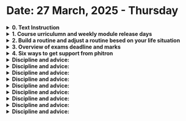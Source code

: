 <h1>Date: 27 March, 2025 - Thursday</h1>

<details>
    <summary>
        <strong>0. Text Instruction</strong>
    </summary>
    <ul>
        <li>আজ তোমাদের জন্য বিশেষ একটা দিন। কারন আজ থেকে শুরু হলো তোমাদের প্রোগ্রামিং শেখার জার্নি। অনেক এক্সাইটিং এবং লম্বা একটা জার্নি তবে স্টেপ বাই স্টেপ যদি তুমি আগাতে থাকো তাহলে দেখবা গন্তব্যে চলে আসছো। আজকের মডিউলটা হচ্ছে মূলত ওয়ার্মআপ মডিউল। এজন্য এই মডিউলটা হলো মডিউল নাম্বার শূন্য।</li>
        <li>আজকে কিন্তু আমরা কোন প্রোগ্রামিং করবোনা। আজকে দেখবো ফাইট্রনে প্রোগ্রামিং শেখার জার্নি শুরুর আগে কি কি জিনিসগুলো জানা লাগবে সেগুলো প্লাস প্রোগ্রামিং করার বেসিক টুলস গুলোর সেটাপ। এই দুইটা টপিক মিলিয়ে আজকের ওরিয়েন্টেশন মডিউল কিছুটা বড় হয়েছে। এটা দেখে ঘাবড়ে যাওয়ার কিছু নাই। মেইন মডিউল গুলোতে ১০ টার বেশী ভিডিও থাকবেনা। আজকে যাস্ট তোমার কাজ হলো সেটাপ গুলো ঠিকমতো করা। এবং কোন প্রবলেম ফেইস করলে গ্রুপে অথবা সাপোর্ট সেশনের মাধ্যমে হেল্প নেওয়া। আর অবশ্যই ফাইট্রনের সম্পূর্ণ সিস্টেম নিয়ে যে আইডিয়া দেওয়া হয়েছে সেগুলো ভালোভাবে মনে রাখতে হবে।</li>
        <li>সো তোমাদের প্রত্যেকের জন্য শুভ কামনা। সিরিয়াসলি এবং সিনসিয়ারলি শুরু করে দাও। এবং নিজের সাথে ওয়াদা করো যতো যা কিছুই আসুক এই একটা বছর আমি লেগে থাকবো। আর মনে রাখবে যে চেষ্টা করে সে হেরে যায়না। তুমি ডেডিকেটেড ভাবে আমাদের দেখানো রাস্তায় পরিশ্রম করতে থাকো। যাত্রার শেষে বিজয়ের হাসিটা একসাথেই আমরা হাসবো।</li>
    <ul>
</details>

<details>
    <summary>
        <strong>1. Course urriculumn and weekly module release days</strong>
    </summary>
    <ul>
        <li>Weekly 4 days class. Days - saturday, sunday, tuesday, thursday.</li>
        <li>Thursday wil be get assignment or exam. Like midterm, class test or final exam.</li>
        <li>Semester break 7 days and cover to all topics.</li>
    <ul>
</details>

<details>
    <summary>
        <strong>2. Build a routine and adjust a routine besed on your life situation</strong>
    </summary>
    <ul>
        <li>24 hours divided by 3 = 8.</li>
        <li>Routine type = job holder, student and single person..</li>
    <ul>
</details>

<details>
    <summary>
        <strong>3. Overview of exams deadline and marks</strong>
    </summary>
    <ul>
        <li>Task submit to 24 hours on-time then marks will get 100%.</li>
        <li>Marks system are 100%, 90% and 80%.</li>
        <li>Copy for learn and practice not examination.</li>
    <ul>
</details>

<details>
    <summary>
        <strong>4. Six ways to get support from phitron</strong>
    </summary>
    <ul>
        <li>Try to 1-2 hour problem solve. Otherwise go to help desk.</li>
        <li>Search related problem in phitron help desk.</li>
        <li>Post to your problem with full screenshot.</li>
        <li>Check to support season schedule.</li>
        <li>A mentor.</li>
        <li>With phone call or email.</li>
        <pre>
        <code>
            #include <stdio.h>
            int main() {
                int i = 8;
                while(i <= 200) {
                    printf("%d\n", i);
                    i += 8;
                }
                return 0;
            }
        </code>
        </pre>
    <ul>
</details>

<details>
    <summary>
        <strong>Discipline and advice:</strong>
    </summary>
    <ul>
        <li>Foundation make a strong and solid.</li>
        <li>Foundation make a strong and solid.</li>
        <li>Foundation make a strong and solid.</li>
    <ul>
</details>

<details>
    <summary>
        <strong>Discipline and advice:</strong>
    </summary>
    <ul>
        <li>Foundation make a strong and solid.</li>
        <li>Foundation make a strong and solid.</li>
        <li>Foundation make a strong and solid.</li>
    <ul>
</details>

<details>
    <summary>
        <strong>Discipline and advice:</strong>
    </summary>
    <ul>
        <li>Foundation make a strong and solid.</li>
        <li>Foundation make a strong and solid.</li>
        <li>Foundation make a strong and solid.</li>
    <ul>
</details>

<details>
    <summary>
        <strong>Discipline and advice:</strong>
    </summary>
    <ul>
        <li>Foundation make a strong and solid.</li>
        <li>Foundation make a strong and solid.</li>
        <li>Foundation make a strong and solid.</li>
    <ul>
</details>

<details>
    <summary>
        <strong>Discipline and advice:</strong>
    </summary>
    <ul>
        <li>Foundation make a strong and solid.</li>
        <li>Foundation make a strong and solid.</li>
        <li>Foundation make a strong and solid.</li>
    <ul>
</details>

<details>
    <summary>
        <strong>Discipline and advice:</strong>
    </summary>
    <ul>
        <li>Foundation make a strong and solid.</li>
        <li>Foundation make a strong and solid.</li>
        <li>Foundation make a strong and solid.</li>
    <ul>
</details>

<details>
    <summary>
        <strong>Discipline and advice:</strong>
    </summary>
    <ul>
        <li>Foundation make a strong and solid.</li>
        <li>Foundation make a strong and solid.</li>
        <li>Foundation make a strong and solid.</li>
    <ul>
</details>

<details>
    <summary>
        <strong>Discipline and advice:</strong>
    </summary>
    <ul>
        <li>Foundation make a strong and solid.</li>
        <li>Foundation make a strong and solid.</li>
        <li>Foundation make a strong and solid.</li>
    <ul>
</details>

<details>
    <summary>
        <strong>Discipline and advice:</strong>
    </summary>
    <ul>
        <li>Foundation make a strong and solid.</li>
        <li>Foundation make a strong and solid.</li>
        <li>Foundation make a strong and solid.</li>
    <ul>
</details>